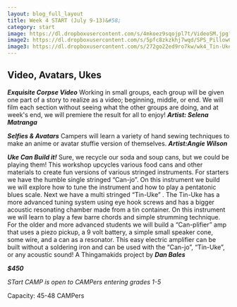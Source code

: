 ```yaml
---
layout: blog_full_layout
title: Week 4 START (July 9-13)&#58; 
category: start
image: https://dl.dropboxusercontent.com/s/4mkoez9sqojpl7t/VideoSM.jpg?dl=0
image2: https://dl.dropboxusercontent.com/s/5pfc8zkzkhj7wqd/SPS_PillowCreaturesOPTIM.jpg?dl=0
image3: https://dl.dropboxusercontent.com/s/272go22ed9ro7kw/wk4_Tin-UkeOPTIM.jpg?dl=0
---
```


## Video, Avatars, Ukes

**_Exquisite Corpse Video_**
Working in small groups, each group will be given one part of a story to realize as a video; beginning, middle, or end. We will film each section without seeing what the other groups are doing, and at week's end, we will premiere the result for all to enjoy! 
**_Artist: Selena Matranga_**


**_Selfies & Avatars_**
Campers will learn a variety of hand sewing techniques to make an anime or avatar stuffie version of themselves.
**_Artist:Angie Wilson_**


**_Uke Can Build it!_**
Sure, we recycle our soda and soup cans, but we could be playing them! This workshop upcycles various food cans and other materials to create fun versions of various stringed instruments. For starters we have the humble single stringed “Can-jo”. On this instrument we build we will explore how to tune the instrument and how to play a pentatonic blues scale. Next we have a multi stringed “Tin-Uke” . The Tin-Uke has a more advanced tuning system using eye hook screws and has a bigger acoustic resonating chamber made from a tin container. On this instrument we will learn to play a few barre chords and simple strumming technique. For the older and more advanced students we will build a “Can-plifier” amp that uses a piezo pickup, a 9 volt battery, a simple small speaker cone, some wire, and a can as a resonator. This easy electric amplifier can be built without a soldering iron and can be used with the “Can-jo”, “Tin-Uke”, or any acoustic sound!
A Thingamakids project by **_Dan Bales_**


**_$450_**

*STart CAMP is open to CAMPers entering grades 1-5*

Capacity: 45-48 CAMPers